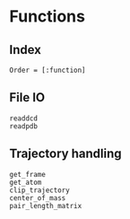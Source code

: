 # Functions

## Index
```@index
Order = [:function]
```

## File IO
```@docs
readdcd
readpdb
```

## Trajectory handling
```@docs
get_frame
get_atom
clip_trajectory
center_of_mass
pair_length_matrix
```
